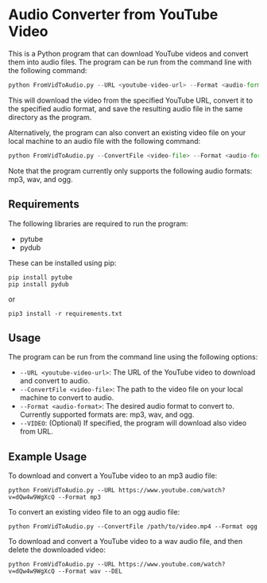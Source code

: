 

# Audio Converter from YouTube Video

This is a Python program that can download YouTube videos and convert them into audio files. The program can be run from the command line with the following command:

```python
python FromVidToAudio.py --URL <youtube-video-url> --Format <audio-format>
```

This will download the video from the specified YouTube URL, convert it to the specified audio format, and save the resulting audio file in the same directory as the program. 

Alternatively, the program can also convert an existing video file on your local machine to an audio file with the following command:

```python
python FromVidToAudio.py --ConvertFile <video-file> --Format <audio-format>
```

Note that the program currently only supports the following audio formats: mp3, wav, and ogg.

## Requirements

The following libraries are required to run the program:

* pytube
* pydub

These can be installed using pip:

```
pip install pytube
pip install pydub
```
or
```
pip3 install -r requirements.txt
```
## Usage

The program can be run from the command line using the following options:

* `--URL <youtube-video-url>`: The URL of the YouTube video to download and convert to audio.
* `--ConvertFile <video-file>`: The path to the video file on your local machine to convert to audio.
* `--Format <audio-format>`: The desired audio format to convert to. Currently supported formats are: mp3, wav, and ogg.
* `--VIDEO`: (Optional) If specified, the program will download also video from URL.

## Example Usage

To download and convert a YouTube video to an mp3 audio file:

```
python FromVidToAudio.py --URL https://www.youtube.com/watch?v=dQw4w9WgXcQ --Format mp3
```

To convert an existing video file to an ogg audio file:

```
python FromVidToAudio.py --ConvertFile /path/to/video.mp4 --Format ogg
```

To download and convert a YouTube video to a wav audio file, and then delete the downloaded video:

```
python FromVidToAudio.py --URL https://www.youtube.com/watch?v=dQw4w9WgXcQ --Format wav --DEL
```